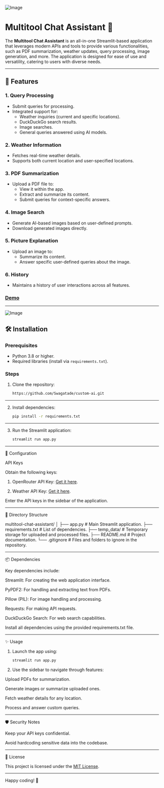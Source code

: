 ![Image](https://github.com/user-attachments/assets/83ce3945-9102-4c78-b87d-4ab35aec29e1)
# Multitool Chat Assistant 🌟

The **Multitool Chat Assistant** is an all-in-one Streamlit-based application that leverages modern APIs and tools to provide various functionalities, such as PDF summarization, weather updates, query processing, image generation, and more. The application is designed for ease of use and versatility, catering to users with diverse needs.

---

## 🚀 Features

### 1. **Query Processing**
- Submit queries for processing.
- Integrated support for:
  - Weather inquiries (current and specific locations).
  - DuckDuckGo search results.
  - Image searches.
  - General queries answered using AI models.

### 2. **Weather Information**
- Fetches real-time weather details.
- Supports both current location and user-specified locations.

### 3. **PDF Summarization**
- Upload a PDF file to:
  - View it within the app.
  - Extract and summarize its content.
  - Submit queries for context-specific answers.

### 4. **Image Search**
- Generate AI-based images based on user-defined prompts.
- Download generated images directly.

### 5. **Picture Explanation**
- Upload an image to:
  - Summarize its content.
  - Answer specific user-defined queries about the image.

### 6. **History**
- Maintains a history of user interactions across all features.

### [Demo](https://custom-ai-123.streamlit.app/)
---
![Image](https://github.com/user-attachments/assets/c25eb27b-e444-4813-940c-8775bf1966fe)
## 🛠️ Installation

### Prerequisites
- Python 3.8 or higher.
- Required libraries (install via `requirements.txt`).

### Steps
1. Clone the repository:
   ```bash
   https://github.com/Swagatade/custom-ai.git
---
2. Install dependencies:
   ```bash
   pip install -r requirements.txt
---
3. Run the Streamlit application:
    ```bash
    streamlit run app.py
---
🔑 Configuration

API Keys

Obtain the following keys:

1. OpenRouter API Key: [Get it here](https://openrouter.ai/settings/keys).


2. Weather API Key: [Get it here](https://www.tomorrow.io/weather-api/).


Enter the API keys in the sidebar of the application.

---

📂 Directory Structure

multitool-chat-assistant/
│
├── app.py                # Main Streamlit application.
├── requirements.txt      # List of dependencies.
├── temp_data/            # Temporary storage for uploaded and processed files.
├── README.md             # Project documentation.
└── .gitignore            # Files and folders to ignore in the repository.


---

📦 Dependencies

Key dependencies include:

Streamlit: For creating the web application interface.

PyPDF2: For handling and extracting text from PDFs.

Pillow (PIL): For image handling and processing.

Requests: For making API requests.

DuckDuckGo Search: For web search capabilities.


Install all dependencies using the provided requirements.txt file.


---

✨ Usage

1. Launch the app using:
    ```bash
   streamlit run app.py

2. Use the sidebar to navigate through features:

Upload PDFs for summarization.

Generate images or summarize uploaded ones.

Fetch weather details for any location.

Process and answer custom queries.





---

🛡️ Security Notes

Keep your API keys confidential.

Avoid hardcoding sensitive data into the codebase.



---

📜 License

This project is licensed under the [MIT License](https://github.com/Swagatade/custom-ai/blob/4a84a423f45a764c7bf2bd36a0c27a4dc017b866/LICENSE).


---

Happy coding! 🎉
